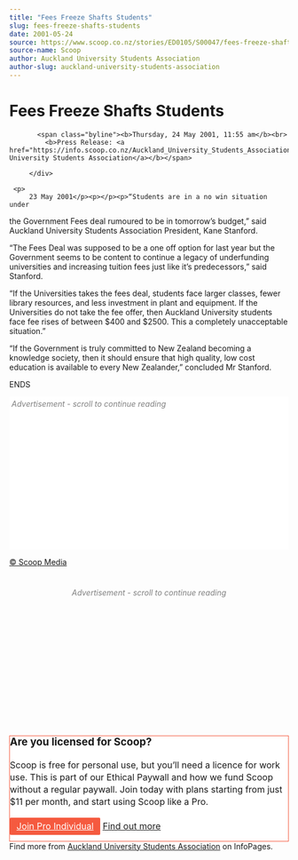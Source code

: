 ```yaml
---
title: "Fees Freeze Shafts Students"
slug: fees-freeze-shafts-students
date: 2001-05-24
source: https://www.scoop.co.nz/stories/ED0105/S00047/fees-freeze-shafts-students.htm
source-name: Scoop
author: Auckland University Students Association
author-slug: auckland-university-students-association
---
```

<div class="story-top">
           <h1>Fees Freeze Shafts Students</h1>

           <span class="byline"><b>Thursday, 24 May 2001, 11:55 am</b><br>
             <b>Press Release: <a href="https://info.scoop.co.nz/Auckland_University_Students_Association">Auckland University Students Association</a></b></span>

         </div>

	 <p>
         23 May 2001</p><p></p><p>“Students are in a no win situation under
the Government Fees deal rumoured to be in tomorrow’s
budget,” said Auckland University Students Association
President, Kane Stanford.</p><p>“The Fees Deal was supposed to
be a one off option for last year but the Government seems
to be content to continue a legacy of underfunding
universities and increasing tuition fees just like it’s
predecessors,” said Stanford.</p><p>“If the Universities takes
the fees deal, students face larger classes, fewer library
resources, and less investment in plant and equipment. If
the Universities do not take the fee offer, then Auckland
University students face fee rises of between $400 and
$2500. This a completely unacceptable situation.”</p><p>“If the Government is truly committed to New Zealand
becoming a knowledge society, then it should ensure that
high quality, low cost education is available to every New
Zealander,” concluded Mr
Stanford.</p><p>ENDS</p><p>
</p><div class="article-left-box-wrapper"><div class="article-left-box">
        




<div class="headline-right"><div id="in-cont" style="background:white;">
 <div id="txt1" style="text-align:left; font-size:14px; font-style: italic; color: grey; padding: 4px;">Advertisement - scroll to continue reading</div>

  <div style="min-height:250px;min-width: 300px;"><style> @media screen and (max-width: 768px) {.article-left-box {float: none; margin: 20px auto 20px auto; margin-left: calc( (100% - 300px) / 2 );}} 
@media screen and (max-width: 970px) {#article iframe { max-width: 100%;}} #article iframe { max-width: 100%;}</style>
<!-- /1688062/Scoop_Super-Rectangle -->
   <div id="div-gpt-ad-1493962836337-4" style="padding: 0 20px 0 0; text-align: center;">
<script>
googletag.cmd.push(function() { googletag.display('div-gpt-ad-1493962836337-4'); });
</script>
   </div>

  </div> 
</div>
</div>

</div></div>
<!-- LINKS REMOVED 
 SUB:0 URL:ED0105/S00047/fees-freeze-shafts-students.htm -->
<p>
<a href="http://www.scoop.co.nz/about/terms.html" target="_blank"><span>© Scoop Media</span></a><!-- 
  LINKS NOT REMOVED 
  SUB:0
  URL:ED0105/S00047/fees-freeze-shafts-students.htm
 -->
         <br>
</p><div id="story-footer" style="padding:20px 0;">
<!-- /1688062/Scoop_Story-Footer -->
<div id="div-gpt-ad-1493962836337-6" style="min-width: 300px; min-height: 250px; text-align: center;"><div style="text-align:center; font-size:14px; font-style: italic; color: grey; padding: 4px;">Advertisement - scroll to continue reading</div>
  <script>
    googletag.cmd.push(function() { googletag.display('div-gpt-ad-1493962836337-6'); });
  </script>
</div>
</div>
<!--
<div id="byline-block">
<style> a.supporter:hover {background:#EC4438!important;} 
@media screen and (max-width: 480px) { #byline-block div.byline-block {padding-right:16px;}}</style>
<div class="byline-block byline-block-light" style="background-color:#ebebeb; font-size:16px; line-height:22px; font-weight:normal; border: 1px solid #f55a3f; width: -webkit-fill-available;">
<h4>Did you know Scoop has an Ethical Paywall?</h4>
<p>If you're using Scoop for work, your organisation needs to pay a small license fee with Scoop Pro. We think that's fair, because your organisation is benefiting from using our news resources. In return, we'll also give your team access to pro news tools and keep Scoop free for personal use, because public access to news is important!<br /><br />
 <a class="supporter" href="https://pro.scoop.co.nz/?from=SFPro23" target="_blank" style="background: #f55a3f; color: #ffffff!important; border-radius: 2px; padding: 5px 12px 6px 12px;font-weight:normal;">Go to Scoop Pro</a>  
<a style="color:#1e1e1e;" href="https://pro.scoop.co.nz/using-scoop-for-work/?from=SFPro23" target="_blank"><u>Find out more</u></a></p> 
</div>
</div> -->
<!-- Pro Individual -->
<div id="byline-block">
<style> a.supporter:hover {background:#EC4438!important;} 
@media screen and (max-width: 480px) { #byline-block div.byline-block {padding-right:16px;}}</style>
<div class="byline-block byline-block-light" style="background-color:#fff; font-size:16px; line-height:22px; font-weight:normal; border: 1px solid #f55a3f; width: -webkit-fill-available;">
<h3 style="margin-top:0px;">Are you licensed for Scoop?</h3>
<p> Scoop is free for personal use, but you’ll need a licence for work use. This is part of our Ethical Paywall and how we fund Scoop without a regular paywall. Join today with plans starting from just $11 per month, and start using Scoop like a Pro.<br><br>
 <a class="supporter" href="https://pro.scoop.co.nz/Individual/?from=ProIn24" target="_blank" style="background: #f55a3f; color: #ffffff!important; border-radius: 2px; display: unset; border:none; padding: 5px 12px 6px 12px;font-weight:normal;">Join Pro Individual</a>  
<a style="color:#1e1e1e;display: unset; border:none;" href="https://pro.scoop.co.nz/using-scoop-for-work/?from=ProIn24" target="_blank"><u>Find out more</u></a></p> 
</div>
</div>


<div id="byline-block"><div class="byline-block byline-block-light">Find more from <a href="https://info.scoop.co.nz/Auckland_University_Students_Association">Auckland University Students Association</a> on InfoPages.</div></div>
         <div class="cleaner">&nbsp;</div>